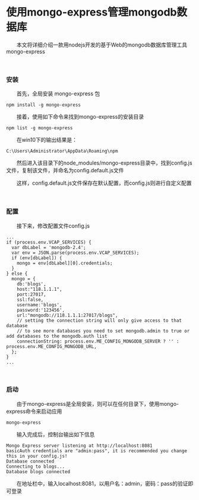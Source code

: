 # 使用mongo-express管理mongodb数据库

&emsp;&emsp;本文将详细介绍一款用nodejs开发的基于Web的mongodb数据库管理工具mongo-express

 

&nbsp;

### 安装
&emsp;&emsp;首先，全局安装 mongo-express 包
```
npm install -g mongo-express
```
&emsp;&emsp;接着，使用如下命令来找到mongo-express的安装目录
```
npm list -g mongo-express
```
&emsp;&emsp;在win10下的输出结果是：
```
C:\Users\Administrator\AppData\Roaming\npm
```
&emsp;&emsp;然后进入该目录下的node_modules/mongo-express目录中，找到config.js文件，复制该文件，并命名为config.default.js文件

&emsp;&emsp;这样，config.default.js文件保存在默认配置，而config.js则进行自定义配置

 

&nbsp;

### 配置
&emsp;&emsp;接下来，修改配置文件config.js

```
...
if (process.env.VCAP_SERVICES) {
  var dbLabel = 'mongodb-2.4';
  var env = JSON.parse(process.env.VCAP_SERVICES);
  if (env[dbLabel]) {
    mongo = env[dbLabel][0].credentials;
  }
} else {
  mongo = {
    db:'blogs',
    host:"118.1.1.1",
    port:27017,
    ssl:false,
    username:'blogs',
    password:'123456',
    url:"mongodb://118.1.1.1:27017/blogs",
    // setting the connection string will only give access to that database
    // to see more databases you need to set mongodb.admin to true or add databases to the mongodb.auth list
    connectionString: process.env.ME_CONFIG_MONGODB_SERVER ? '' : process.env.ME_CONFIG_MONGODB_URL,
  };
}
...
```
 

&nbsp;

### 启动
&emsp;&emsp;由于mongo-express是全局安装，则可以在任何目录下，使用mongo-express命令来启动应用
```
mongo-express
```
&emsp;&emsp;输入完成后，控制台输出如下信息
```
Mongo Express server listening at http://localhost:8081
basicAuth credentials are "admin:pass", it is recommended you change this in your config.js!
Database connected
Connecting to blogs...
Database blogs connected
```
&emsp;&emsp;在地址栏中，输入localhost:8081，以用户名：admin，密码：pass的验证即可登录